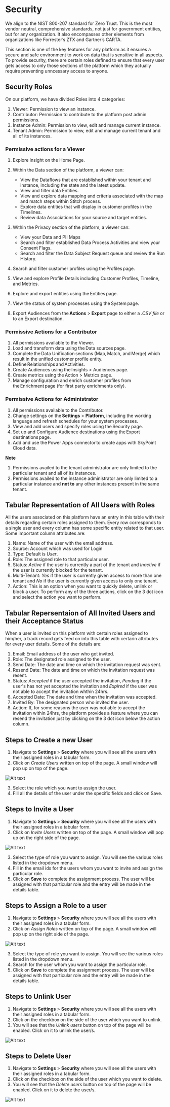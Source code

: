 # Security

We align to the NIST 800-207 standard for Zero Trust. This is the most vendor neutral, comprehensive standards, not just for government entities, but for any organization. It also encompasses other elements from organizations like Forrester’s ZTX and Gartner’s CARTA.
 
This section is one of the key features for any platform as it ensures a secure and safe environment to work on data that is sensitive in all aspects. To provide security, there are certain roles defined to ensure that every user gets access to only those sections of the platform which they actually require preventing unncessary access to anyone.

## Security Roles
On our platform, we have divided Roles into 4 categories:
1. Viewer: Permission to view an instance.
2. Contributor: Permission to contribute to the platform post admin permissions.
3. Instance Admin: Permission to view, edit and manage current instance.
4. Tenant Admin: Permission to view, edit and manage current tenant and all of its instances. 

### Permissive actions for a Viewer
1. Explore insight on the Home Page.

2. Within the Data section of the platform, a viewer can:
    - View the Dataflows that are established within your tenant and instance, including the state and the latest update.
    - View and filter data Entities.
    - View and explore data mapping and criteria associated with the map and match steps within Stitch process.
    - Explore data entities that will display in customer profiles in the Timelines.
    - Review data Associations for your source and target entities.

3. Within the Privacy section of the platform, a viewer can:
    - View your Data and PII Maps
    - Search and filter established Data Process Activities and view your Consent Flags.
    - Search and filter the Data Subject Request queue and review the Run History.

4. Search and filter customer profiles using the Profiles page.

5. View and explore Profile Details including Customer Profiles, Timeline, and Metrics.

6. Explore and export entities using the Entities page.

7. View the status of system processes using the System page.

8. Export Audiences from the **Actions** > **Export** page to either a *.CSV file* or to an Export destination.

### Permissive Actions for a Contributor
1. All permissions available to the Viewer.
2. Load and transform data using the Data sources page.
3. Complete the Data Unification sections (Map, Match, and Merge) which result in the unified customer profile entity.
4. Define Relationships and Activities.
5. Create Audiences using the Insights > Audiences page.
6. Create metrics using the Action > Metrics page.
7. Manage configuration and enrich customer profiles from the Enrichment page (for first party enrichments only).

### Permissive Actions for Administrator

1. All permissions available to the Contributor.
2. Change settings on the **Settings** > **Platform**, including the working language and refresh schedules for your system processes.
3. View and add users and specify roles using the Security page.
4. Set up and Configure Audience destinations using the Export destinations page.
5. Add and use the Power Apps connector to create apps with SkyPoint Cloud data.

**Note**

1. Permissions availed to the tenant administrator are only limited to the particular tenant and all of its instances.
2. Permissions availed to the instance administrator are only limited to a particular instance and **not to** any other instances present in the same tenant.

## Tabular Representation of All Users with Roles
All the users associated on this platform have an entry in this table with their details regarding certain roles assigned to them. Every row corresponds to a single user and every column has some specific entity related to that user. Some important column attributes are:
1. Name: Name of the user with the email address.
2. Source: Account which was used for Login
3. Type: Default is *User*.
4. Role: The assigned role to that particular user.
5. Status: *Active* if the user is currently a part of the tenant and *Inactive* if the user is currently blocked for the tenant.
6. Multi-Tenant: *Yes* if the user is currently given access to more than one tenant and *No* if the user is currently given access to only one tenant.
7. Action: This is an option when you want to quickly delete, unlink or block a user. To perform any of the three actions, click on the 3 dot icon and select the action you want to perform.

## Tabular Repersentaion of All Invited Users and their Acceptance Status
When a user is invited on this platform with certain roles assigned to him/her, a track record gets feed on into this table with certarin attributes for every user details. Some of the details are:
1. Email: Email address of the user who got invited.
2. Role: The designated role assigned to the user.
3. Send Date: The date and time on which the invitation request was sent.
4. Resend Date: The date and time on which the invitation request was resent.
5. Status: *Accepted* if the user accepted the invitation, *Pending* if the user's has not yet accepted the invitation and *Expired* if the user was not able to accept the invitation whthin 24hrs.
6. Accepted Date: The date and time when the invitation was accepted.
7. Invited By: The designated person who invited the user.
8. Action: If, for some reasons the user was not able to accept the invitation within 24hrs, the platform provides a  feature where you can resend the invitation just by clicking on the 3 dot icon below the action column.

## Steps to Create a new User
1. Navigate to **Settings** > **Security** where you will see all the users with their assigned roles in a tabular form.
2. Click on *Create Users* written on top of the page. A small window will pop up on top of the page.

![Alt text](https://github.com/skypointcloud/platform/blob/master/docs/doc_snippets/createuser.PNG?raw=true)

3. Select the role which you want to assign the user.
4. Fill all the details of the user under the specific fields and click on Save.

## Steps to Invite a User
1. Navigate to **Settings** > **Security** where you will see all the users with their assigned roles in a tabular form.
2. Click on *Invite Users* written on top of the page. A small window will pop up on the right side of the page.

![Alt text](https://github.com/skypointcloud/platform/blob/master/docs/doc_snippets/inviteuser.PNG?raw=true)

3. Select the type of role you want to assign. You will see the various roles listed in the dropdown menu.
4. Fill in the email ids for the users whom you want to invite and assign the particular role.
5. Click on **Save** to complete the assignment process. The user will be assigned with that particular role and the entry will be made in the details table.

## Steps to Assign a Role to a user
1. Navigate to **Settings** > **Security** where you will see all the users with their assigned roles in a tabular form.
2. Click on *Assign Roles* written on top of the page. A small window will pop up on the right side of the page.

![Alt text](https://github.com/skypointcloud/platform/blob/master/docs/doc_snippets/assignrole.PNG?raw=true)

3. Select the type of role you want to assign. You will see the various roles listed in the dropdown menu.
4. Search for the user whom you want to assign the particular role.
5. Click on **Save** to complete the assignment process. The user will be assigned with that particular role and the entry will be made in the details table.

## Steps to Unlink User
1. Navigate to **Settings** > **Security** where you will see all the users with their assigned roles in a tabular form.
2. Click on the checkbox on the side of the user which you want to unlink.
3. You will see that the *Unlink users* button on top of the page will be enabled. Click on it to unlink the user/s.

![Alt text](https://github.com/skypointcloud/platform/blob/master/docs/doc_snippets/unlinkuser.jpg?raw=true)


## Steps to Delete User
1. Navigate to **Settings** > **Security** where you will see all the users with their assigned roles in a tabular form.
2. Click on the checkbox on the side of the user which you want to delete.
3. You will see that the *Delete users* button on top of the page will be enabled. Click on it to delete the user/s.

![Alt text](https://github.com/skypointcloud/platform/blob/master/docs/doc_snippets/deleteuser.jpg?raw=true)
